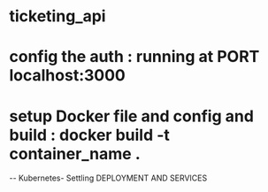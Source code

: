 # ticketing_api
# config the auth : running at PORT localhost:3000
# setup Docker file and config and build : docker build -t container_name .
-- Kubernetes- Settling DEPLOYMENT AND SERVICES
